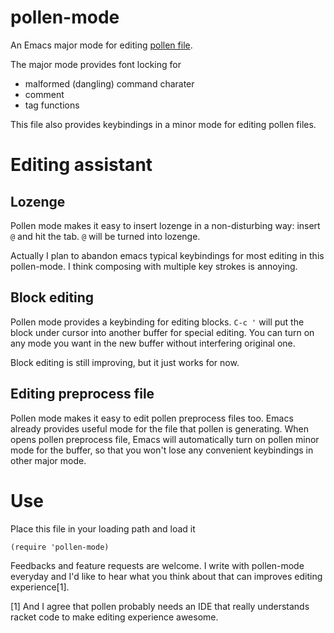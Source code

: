 # pollen-mode

An Emacs major mode for editing [pollen file](http://docs.racket-lang.org/pollen/).

The major mode provides font locking for

- malformed (dangling) command charater
- comment
- tag functions

This file also provides keybindings in a minor mode for editing
pollen files.

# Editing assistant

## Lozenge

Pollen mode makes it easy to insert lozenge in a non-disturbing way:
insert `@` and hit the tab. `@` will be turned into lozenge.

Actually I plan to abandon emacs typical keybindings for most
editing in this pollen-mode. I think composing with multiple key
strokes is annoying.

## Block editing

Pollen mode provides a keybinding for editing blocks. `C-c '` will put
the block under cursor into another buffer for special editing. You
can turn on any mode you want in the new buffer without interfering
original one.

Block editing is still improving, but it just works for now.

## Editing preprocess file

Pollen mode makes it easy to edit pollen preprocess files too. Emacs
already provides useful mode for the file that pollen is
generating. When opens pollen preprocess file, Emacs will
automatically turn on pollen minor mode for the buffer, so that you
won't lose any convenient keybindings in other major mode.

# Use

Place this file in your loading path and load it

```
(require 'pollen-mode)
```

Feedbacks and feature requests are welcome. I write with pollen-mode
everyday and I'd like to hear what you think about that can improves
editing experience[1].

[1] And I agree that pollen probably needs an IDE that really
understands racket code to make editing experience awesome.
